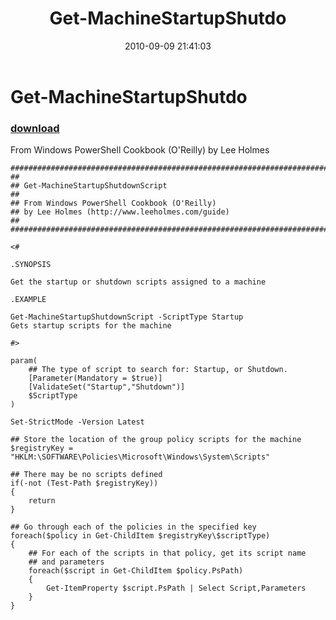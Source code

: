 ﻿---
pid:            2157
poster:         Lee Holmes
title:          Get-MachineStartupShutdo
date:           2010-09-09 21:41:03
format:         posh
parent:         0
parent:         0

---

# Get-MachineStartupShutdo

### [download](2157.ps1)

From Windows PowerShell Cookbook (O'Reilly) by Lee Holmes

```posh
##############################################################################
##
## Get-MachineStartupShutdownScript
##
## From Windows PowerShell Cookbook (O'Reilly)
## by Lee Holmes (http://www.leeholmes.com/guide)
##
##############################################################################

<#

.SYNOPSIS

Get the startup or shutdown scripts assigned to a machine

.EXAMPLE

Get-MachineStartupShutdownScript -ScriptType Startup
Gets startup scripts for the machine

#>

param(
    ## The type of script to search for: Startup, or Shutdown.
    [Parameter(Mandatory = $true)]
    [ValidateSet("Startup","Shutdown")]
    $ScriptType
)

Set-StrictMode -Version Latest

## Store the location of the group policy scripts for the machine
$registryKey = "HKLM:\SOFTWARE\Policies\Microsoft\Windows\System\Scripts"

## There may be no scripts defined
if(-not (Test-Path $registryKey))
{
    return
}

## Go through each of the policies in the specified key
foreach($policy in Get-ChildItem $registryKey\$scriptType)
{
    ## For each of the scripts in that policy, get its script name
    ## and parameters
    foreach($script in Get-ChildItem $policy.PsPath)
    {
        Get-ItemProperty $script.PsPath | Select Script,Parameters
    }
}
```
